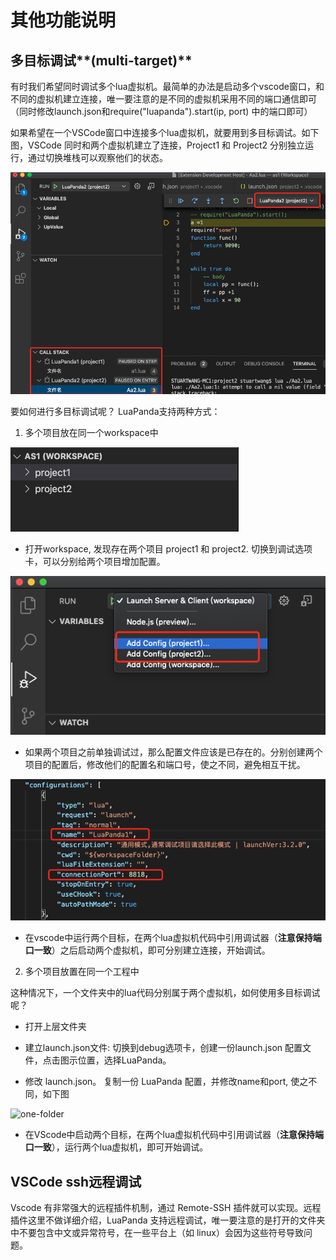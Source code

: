 # 其他功能说明



## 多目标调试**(multi-target)**

有时我们希望同时调试多个lua虚拟机。最简单的办法是启动多个vscode窗口，和不同的虚拟机建立连接，唯一要注意的是不同的虚拟机采用不同的端口通信即可（同时修改launch.json和require("luapanda").start(ip, port) 中的端口即可）

如果希望在一个VSCode窗口中连接多个lua虚拟机，就要用到多目标调试。如下图，VSCode 同时和两个虚拟机建立了连接，Project1 和 Project2 分别独立运行，通过切换堆栈可以观察他们的状态。

![multi-target](../Res/Manual/common-functions/multi-target.png)



要如何进行多目标调试呢？ LuaPanda支持两种方式：

1. 多个项目放在同一个workspace中

![workspace](../Res/Manual/common-functions/workspace.png)

+ 打开workspace, 发现存在两个项目 project1 和  project2.  切换到调试选项卡，可以分别给两个项目增加配置。

![workspace-config](../Res/Manual/common-functions/workspace-config.png)



+ 如果两个项目之前单独调试过，那么配置文件应该是已存在的。分别创建两个项目的配置后，修改他们的配置名和端口号，使之不同，避免相互干扰。

![change-name-port](../Res/Manual/common-functions/change-name-port.png)

+ 在vscode中运行两个目标，在两个lua虚拟机代码中引用调试器（**注意保持端口一致**）之后启动两个虚拟机，即可分别建立连接，开始调试。



2. 多个项目放置在同一个工程中

这种情况下，一个文件夹中的lua代码分别属于两个虚拟机，如何使用多目标调试呢？

+ 打开上层文件夹 

+ 建立launch.json文件: 切换到debug选项卡，创建一份launch.json 配置文件，点击图示位置，选择LuaPanda。

+ 修改 launch.json。 复制一份 LuaPanda 配置，并修改name和port, 使之不同，如下图

![one-folder](/Users/stuartwang/LuaPanda/Docs/Res/Manual/common-functions/one-folder.png)



+ 在VScode中启动两个目标，在两个lua虚拟机代码中引用调试器（**注意保持端口一致**），运行两个lua虚拟机，即可开始调试。



## VSCode ssh远程调试

Vscode 有非常强大的远程插件机制，通过 Remote-SSH 插件就可以实现。远程插件这里不做详细介绍，LuaPanda 支持远程调试，唯一要注意的是打开的文件夹中不要包含中文或异常符号，在一些平台上（如 linux）会因为这些符号导致问题。